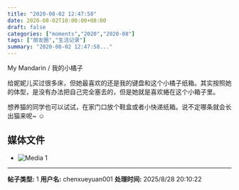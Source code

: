 ```yaml
---
title: "2020-08-02 12:47:58"
date: 2020-08-02T10:00:00+08:00
draft: false
categories: ["moments","2020","2020-08"]
tags: ["朋友圈","生活记录"]
summary: "2020-08-02 12:47:58..."
---
```


My Mandarin / 我的小橘子

给妮妮儿买过很多床，但她最喜欢的还是我的键盘和这个小橘子纸箱。其实按照她的体型，是没有办法把自己完全塞去的，但是她就是喜欢蜷在这个小箱子里。

想养猫的同学也可以试试，在家门口放个鞋盒或者小快递纸箱。说不定哪条就会长出猫来呢~ ☺️

## 媒体文件

- ![Media 1](/Moments/photos/2020-08-02/202008021247580.jpg)

---

**帖子类型:** 1
**用户名:** chenxueyuan001
**处理时间:** 2025/8/28 20:10:22